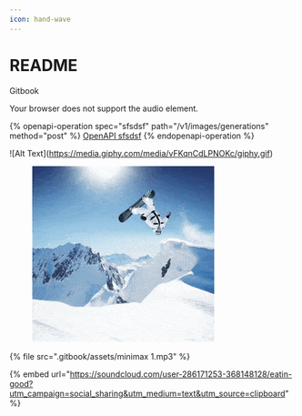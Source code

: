 ```yaml
---
icon: hand-wave
---
```


# README

Gitbook

Your browser does not support the audio element.

{% openapi-operation spec="sfsdsf" path="/v1/images/generations" method="post" %}
[OpenAPI sfsdsf](https://gitbook-x-prod-openapi.4401d86825a13bf607936cc3a9f3897a.r2.cloudflarestorage.com/raw/edec0fe46a66c69f952a9eb598cf7f7443c608256ea24e5c816211e6f22af8dc.yaml?X-Amz-Algorithm=AWS4-HMAC-SHA256&X-Amz-Content-Sha256=UNSIGNED-PAYLOAD&X-Amz-Credential=dce48141f43c0191a2ad043a6888781c%2F20250825%2Fauto%2Fs3%2Faws4_request&X-Amz-Date=20250825T122428Z&X-Amz-Expires=172800&X-Amz-Signature=d4ad95f637bdee4c344a85d50f4f121e445331e39c4b1fd82c01f57441294221&X-Amz-SignedHeaders=host&x-amz-checksum-mode=ENABLED&x-id=GetObject)
{% endopenapi-operation %}

!\[Alt Text]\(https://media.giphy.com/media/vFKqnCdLPNOKc/giphy.gif)

<figure><img src=".gitbook/assets/9 kling.gif" alt=""><figcaption></figcaption></figure>

{% file src=".gitbook/assets/minimax 1.mp3" %}

{% embed url="https://soundcloud.com/user-286171253-368148128/eatin-good?utm_campaign=social_sharing&utm_medium=text&utm_source=clipboard" %}
